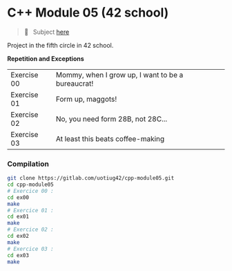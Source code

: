 # C++ Module 05 (42 school)
> 📑 &ensp;Subject [here](/subject/subject_cpp_module_05.pdf)

Project in the fifth circle in 42 school.

**Repetition and Exceptions**

<table>
<tr><td>Exercise 00</td><td>Mommy, when I grow up, I want to be a bureaucrat!</td></tr>
<tr><td>Exercise 01</td><td>Form up, maggots!</td></tr>
<tr><td>Exercise 02</td><td>No, you need form 28B, not 28C...</td></tr>
<tr><td>Exercise 03</td><td>At least this beats coffee-making</td></tr>
</table>

### Compilation
```bash
git clone https://gitlab.com/uotiug42/cpp-module05.git
cd cpp-module05
# Exercice 00 :
cd ex00
make
# Exercice 01 :
cd ex01
make
# Exercice 02 :
cd ex02
make
# Exercice 03 :
cd ex03
make
```
